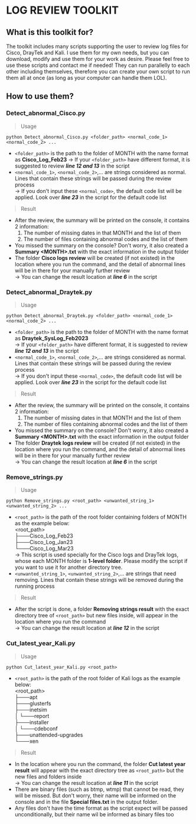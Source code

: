 # LOG REVIEW TOOLKIT

## What is this toolkit for?

The toolkit includes many scripts supporting the user to review log files for Cisco, DrayTek and Kali. I use them for my own needs, but you can download, modify and use them for your work as desire. Please feel free to use these scripts and contact me if needed!
They can run parallelly to each other including themselves, therefore you can create your own script to run them all at once (as long as your computer can handle them LOL).

## How to use them?

### Detect_abnormal_Cisco.py

> Usage

`python Detect_abnormal_Cisco.py <folder_path> <normal_code_1> <normal_code_2> ...`

- `<folder_path>` is the path to the folder of MONTH with the name format as **Cisco_Log_Feb23**
-> If your `<folder_path>` have different format, it is suggested to review ***line 12 and 13*** in the script
- `<normal_code_1>`, `<normal_code_2>`,... are strings considered as normal. Lines that contain these strings will be passed during the review process  
-> If you don't input these `<normal_code>`, the default code list will be applied. Look over ***line 23*** in the script for the default code list

> Result

- After the review, the summary will be printed on the console, it contains 2 information:
    1. The number of missing dates in that MONTH and the list of them
    2. The number of files containing abnormal codes and the list of them
- You missed the summary on the console? Don't worry, it also created a **Summary \<MONTH\>.txt** with the exact information in the output folder
- The folder **Cisco logs review** will be created (if not existed) in the location where you run the command, and the detail of abnormal lines will be in there for your manually further review  
-> You can change the result location at ***line 6*** in the script

### Detect_abnormal_Draytek.py

> Usage

`python Detect_abnormal_Draytek.py <folder_path> <normal_code_1> <normal_code_2> ...`

- `<folder_path>` is the path to the folder of MONTH with the name format as **Draytek_SysLog_Feb2023**  
-> If your `<folder_path>` have different format, it is suggested to review ***line 12 and 13*** in the script
- `<normal_code_1>`, `<normal_code_2>`,... are strings considered as normal. Lines that contain these strings will be passed during the review process  
-> If you don't input these `<normal_code>`, the default code list will be applied. Look over ***line 23*** in the script for the default code list

> Result

- After the review, the summary will be printed on the console, it contains 2 information:
    1. The number of missing dates in that MONTH and the list of them
    2. The number of files containing abnormal codes and the list of them
- You missed the summary on the console? Don't worry, it also created a **Summary \<MONTH\>.txt** with the exact information in the output folder
- The folder **Draytek logs review** will be created (if not existed) in the location where you run the command, and the detail of abnormal lines will be in there for your manually further review  
-> You can change the result location at ***line 6*** in the script

### Remove_strings.py

> Usage

`python Remove_strings.py <root_path> <unwanted_string_1> <unwanted_string_2> ...`

- `<root_path>` is the path of the root folder containing folders of MONTH as the example below:  
    \<root_path\>  
    ├───Cisco_Log_Feb23  
    ├───Cisco_Log_Jan23  
    └───Cisco_Log_Mar23  
-> This script is used specially for the Cisco logs and DrayTek logs, whose each MONTH folder is **1-level folder**. Please modify the script if you want to use it for another directory tree.
- `<unwanted_string_1>`, `<unwanted_string_2>`,... are strings that need removing. Lines that contain these strings will be removed during the running process

> Result

- After the script is done, a folder **Removing strings result** with the exact directory tree of `<root_path>` but new files inside, will appear in the location where you run the command  
-> You can change the result location at ***line 12*** in the script

### Cut_latest_year_Kali.py

> Usage

`python Cut_latest_year_Kali.py <root_path>`

- `<root_path>` is the path of the root folder of Kali logs as the example below:  
\<root_path\>  
├───apt  
├───glusterfs  
├───inetsim  
│   └───report  
├───installer  
│   └───cdebconf  
├───unattended-upgrades  
└───xen

> Result

- In the location where you run the command, the folder **Cut latest year result** will appear with the exact directory tree as `<root_path>` but the new files and folders inside  
-> You can change the result location at ***line 11*** in the script
- There are binary files (such as btmp, wtmp) that cannot be read, they will be missed. But don't worry, their name will be informed on the console and in the file **Special files.txt** in the output folder.
- Any files don't have the time format as the script expect will be passed unconditionally, but their name wil be informed as binary files too
